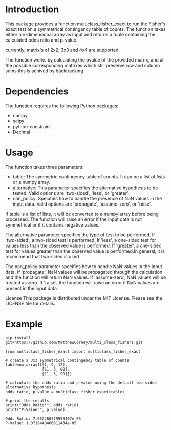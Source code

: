 # Introduction
This package provides a function multiclass_fisher_exact to run the Fisher's exact test on a symmetrical contingency table of counts. 
The function takes either a n-dimensional array as input and returns a tuple containing the calculated odds ratio and p-value.

currently, matrix's of 2x2, 3x3 and 4x4 are supported

The function works by calculating the pvalue of the provided matrix,
and all the possible corresponding matrixes which still preserve row and column sums
this is achived by backtracking

# Dependencies
The function requires the following Python packages:

- numpy
- scipy
- python-constraint
- Decimal

# Usage
The function takes three parameters:

- table: The symmetric contingency table of counts. It can be a list of lists or a numpy array.
- alternative: This parameter specifies the alternative hypothesis to be tested. Valid options are 'two-sided', 'less', or 'greater'.
- nan_policy: Specifies how to handle the presence of NaN values in the input data. Valid options are 'propagate', 'assume-zero', or 'raise'.

If table is a list of lists, it will be converted to a numpy array before being processed. 
The function will raise an error if the input data is not symmetrical or if it contains negative values.

The alternative parameter specifies the type of test to be performed. 
If 'two-sided', a two-sided test is performed. If 'less', a one-sided test for values less than the observed value is performed. 
If 'greater', a one-sided test for values greater than the observed value is performed.In general, it is recommend that two-sided is used

The nan_policy parameter specifies how to handle NaN values in the input data. 
If 'propagate', NaN values will be propagated through the calculation and the function will return NaN values. 
If 'assume-zero', NaN values will be treated as zero. 
If 'raise', the function will raise an error if NaN values are present in the input data.

License
This package is distributed under the MIT License. Please see the LICENSE file for details.

# Example
```
pip install git+https://github.com/MatthewCorney/multi_class_fishers.git
```

```
from multiclass_fisher_exact import multiclass_fisher_exact

# create a 3x3 symmetrical contingency table of counts
table=np.array([[1, 9, 12],
                [11, 3, 90],
                [11, 3, 90]])

# calculate the odds ratio and p-value using the default two-sided alternative hypothesis
odds_ratio, p_value = multiclass_fisher_exact(table)

# print the results
print("Odds Ratio:", odds_ratio)
print("P-Value:", p_value)
```

```
Odds Ratio: 7.652280379553107e-05
P-Value: 1.0719448466611434e-05
```